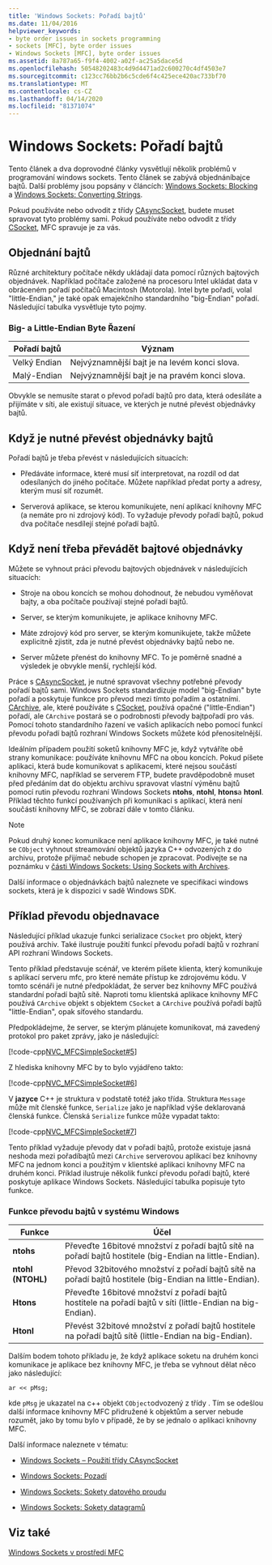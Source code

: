 ```yaml
---
title: 'Windows Sockets: Pořadí bajtů'
ms.date: 11/04/2016
helpviewer_keywords:
- byte order issues in sockets programming
- sockets [MFC], byte order issues
- Windows Sockets [MFC], byte order issues
ms.assetid: 8a787a65-f9f4-4002-a02f-ac25a5dace5d
ms.openlocfilehash: 50548202483c4d9d4471ad2c600270c4df4503e7
ms.sourcegitcommit: c123cc76bb2b6c5cde6f4c425ece420ac733bf70
ms.translationtype: MT
ms.contentlocale: cs-CZ
ms.lasthandoff: 04/14/2020
ms.locfileid: "81371074"
---
```

# <a name="windows-sockets-byte-ordering"></a>Windows Sockets: Pořadí bajtů

Tento článek a dva doprovodné články vysvětlují několik problémů v programování windows sockets. Tento článek se zabývá objednáníbajce bajtů. Další problémy jsou popsány v článcích: [Windows Sockets: Blocking](../mfc/windows-sockets-blocking.md) a [Windows Sockets: Converting Strings](../mfc/windows-sockets-converting-strings.md).

Pokud používáte nebo odvodit z třídy [CAsyncSocket](../mfc/reference/casyncsocket-class.md), budete muset spravovat tyto problémy sami. Pokud používáte nebo odvodit z třídy [CSocket](../mfc/reference/csocket-class.md), MFC spravuje je za vás.

## <a name="byte-ordering"></a>Objednání bajtů

Různé architektury počítače někdy ukládají data pomocí různých bajtových objednávek. Například počítače založené na procesoru Intel ukládat data v obráceném pořadí počítačů Macintosh (Motorola). Intel byte pořadí, volal "little-Endian," je také opak emajekčního standardního "big-Endian" pořadí. Následující tabulka vysvětluje tyto pojmy.

### <a name="big--and-little-endian-byte-ordering"></a>Big- a Little-Endian Byte Řazení

|Pořadí bajtů|Význam|
|-------------------|-------------|
|Velký Endian|Nejvýznamnější bajt je na levém konci slova.|
|Malý-Endian|Nejvýznamnější bajt je na pravém konci slova.|

Obvykle se nemusíte starat o převod pořadí bajtů pro data, která odesíláte a přijímáte v síti, ale existují situace, ve kterých je nutné převést objednávky bajtů.

## <a name="when-you-must-convert-byte-orders"></a>Když je nutné převést objednávky bajtů

Pořadí bajtů je třeba převést v následujících situacích:

- Předáváte informace, které musí síť interpretovat, na rozdíl od dat odesílaných do jiného počítače. Můžete například předat porty a adresy, kterým musí síť rozumět.

- Serverová aplikace, se kterou komunikujete, není aplikací knihovny MFC (a nemáte pro ni zdrojový kód). To vyžaduje převody pořadí bajtů, pokud dva počítače nesdílejí stejné pořadí bajtů.

## <a name="when-you-do-not-have-to-convert-byte-orders"></a>Když není třeba převádět bajtové objednávky

Můžete se vyhnout práci převodu bajtových objednávek v následujících situacích:

- Stroje na obou koncích se mohou dohodnout, že nebudou vyměňovat bajty, a oba počítače používají stejné pořadí bajtů.

- Server, se kterým komunikujete, je aplikace knihovny MFC.

- Máte zdrojový kód pro server, se kterým komunikujete, takže můžete explicitně zjistit, zda je nutné převést objednávky bajtů nebo ne.

- Server můžete přenést do knihovny MFC. To je poměrně snadné a výsledek je obvykle menší, rychlejší kód.

Práce s [CAsyncSocket](../mfc/reference/casyncsocket-class.md), je nutné spravovat všechny potřebné převody pořadí bajtů sami. Windows Sockets standardizuje model "big-Endian" byte pořadí a poskytuje funkce pro převod mezi tímto pořadím a ostatními. [CArchive](../mfc/reference/carchive-class.md), ale, které používáte s [CSocket](../mfc/reference/csocket-class.md), používá opačné ("little-Endian") pořadí, ale `CArchive` postará se o podrobnosti převody bajtpořadí pro vás. Pomocí tohoto standardního řazení ve vašich aplikacích nebo pomocí funkcí převodu pořadí bajtů rozhraní Windows Sockets můžete kód přenositelnější.

Ideálním případem použití soketů knihovny MFC je, když vytváříte obě strany komunikace: používáte knihovnu MFC na obou koncích. Pokud píšete aplikaci, která bude komunikovat s aplikacemi, které nejsou součástí knihovny MFC, například se serverem FTP, budete pravděpodobně muset před předáním dat do objektu archivu spravovat vlastní výměnu bajtů pomocí rutin převodu rozhraní Windows Sockets **ntohs**, **ntohl**, **htons**a **htonl**. Příklad těchto funkcí používaných při komunikaci s aplikací, která není součástí knihovny MFC, se zobrazí dále v tomto článku.

> [!NOTE]
> Pokud druhý konec komunikace není aplikace knihovny MFC, je také nutné se `CObject` vyhnout streamování objektů jazyka C++ odvozených z do archivu, protože přijímač nebude schopen je zpracovat. Podívejte se na poznámku v [části Windows Sockets: Using Sockets with Archives](../mfc/windows-sockets-using-sockets-with-archives.md).

Další informace o objednávkách bajtů naleznete ve specifikaci windows sockets, která je k dispozici v sadě Windows SDK.

## <a name="a-byte-order-conversion-example"></a>Příklad převodu objednavace

Následující příklad ukazuje funkci serializace `CSocket` pro objekt, který používá archiv. Také ilustruje použití funkcí převodu pořadí bajtů v rozhraní API rozhraní Windows Sockets.

Tento příklad představuje scénář, ve kterém píšete klienta, který komunikuje s aplikací serveru mfc, pro které nemáte přístup ke zdrojovému kódu. V tomto scénáři je nutné předpokládat, že server bez knihovny MFC používá standardní pořadí bajtů sítě. Naproti tomu klientská aplikace knihovny MFC používá `CArchive` objekt s objektem `CSocket` a `CArchive` používá pořadí bajtů "little-Endian", opak síťového standardu.

Předpokládejme, že server, se kterým plánujete komunikovat, má zavedený protokol pro paket zprávy, jako je následující:

[!code-cpp[NVC_MFCSimpleSocket#5](../mfc/codesnippet/cpp/windows-sockets-byte-ordering_1.cpp)]

Z hlediska knihovny MFC by to bylo vyjádřeno takto:

[!code-cpp[NVC_MFCSimpleSocket#6](../mfc/codesnippet/cpp/windows-sockets-byte-ordering_2.cpp)]

V **jazyce** C++ je struktura v podstatě totéž jako třída. Struktura `Message` může mít členské funkce, `Serialize` jako je například výše deklarovaná členská funkce. Členská `Serialize` funkce může vypadat takto:

[!code-cpp[NVC_MFCSimpleSocket#7](../mfc/codesnippet/cpp/windows-sockets-byte-ordering_3.cpp)]

Tento příklad vyžaduje převody dat v pořadí bajtů, protože existuje jasná neshoda mezi pořadíbajtů mezi `CArchive` serverovou aplikací bez knihovny MFC na jednom konci a použitým v klientské aplikaci knihovny MFC na druhém konci. Příklad ilustruje několik funkcí převodu pořadí bajtů, které poskytuje aplikace Windows Sockets. Následující tabulka popisuje tyto funkce.

### <a name="windows-sockets-byte-order-conversion-functions"></a>Funkce převodu bajtů v systému Windows

|Funkce|Účel|
|--------------|-------------|
|**ntohs**|Převeďte 16bitové množství z pořadí bajtů sítě na pořadí bajtů hostitele (big-Endian na little-Endian).|
|**ntohl (NTOHL)**|Převod 32bitového množství z pořadí bajtů sítě na pořadí bajtů hostitele (big-Endian na little-Endian).|
|**Htons**|Převeďte 16bitové množství z pořadí bajtů hostitele na pořadí bajtů v síti (little-Endian na big-Endian).|
|**Htonl**|Převést 32bitové množství z pořadí bajtů hostitele na pořadí bajtů sítě (little-Endian na big-Endian).|

Dalším bodem tohoto příkladu je, že když aplikace soketu na druhém konci komunikace je aplikace bez knihovny MFC, je třeba se vyhnout dělat něco jako následující:

`ar << pMsg;`

kde `pMsg` je ukazatel na c++ objekt `CObject`odvozený z třídy . Tím se odešlou další informace knihovny MFC přidružené k objektům a server nebude rozumět, jako by tomu bylo v případě, že by se jednalo o aplikaci knihovny MFC.

Další informace naleznete v tématu:

- [Windows Sockets – Použití třídy CAsyncSocket](../mfc/windows-sockets-using-class-casyncsocket.md)

- [Windows Sockets: Pozadí](../mfc/windows-sockets-background.md)

- [Windows Sockets: Sokety datového proudu](../mfc/windows-sockets-stream-sockets.md)

- [Windows Sockets: Sokety datagramů](../mfc/windows-sockets-datagram-sockets.md)

## <a name="see-also"></a>Viz také

[Windows Sockets v prostředí MFC](../mfc/windows-sockets-in-mfc.md)
